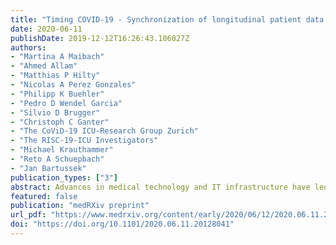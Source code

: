 ```yaml
---
title: "Timing COVID-19 - Synchronization of longitudinal patient data to the underlying disease progression using CRP as a temporal marker"
date: 2020-06-11
publishDate: 2019-12-12T16:26:43.106027Z
authors: 
- "Martina A Maibach"
- "Ahmed Allam"
- "Matthias P Hilty"
- "Nicolas A Perez Gonzales"
- "Philipp K Buehler"
- "Pedro D Wendel Garcia"
- "Silvio D Brugger"
- "Christoph C Ganter"
- "The CoViD-19 ICU-Research Group Zurich"
- "The RISC-19-ICU Investigators"
- "Michael Krauthammer"
- "Reto A Schuepbach"
- "Jan Bartussek"
publication_types: ["3"]
abstract: Advances in medical technology and IT infrastructure have led to increased availability of continuous patient data that allows to investigate the longitudinal progression of novel and known diseases in unprecedented detail. However, to accurately describe any underlying pathophysiology with longitudinal data, the individual patient trajectories have to be synchronized based on temporal markers. In this study, we use longitudinal data from 28 critically ill ICU COVID-19 patients to compare the commonly used alignment markers \"onset of symptoms\", "hospital admission" and \"ICU admission\" with a novel objective method based on the peak value of inflammatory marker C-reactive protein (CRP). By applying our CRP-based method to align the progression of neutrophils and lymphocytes, we were able to define a pathophysiological window that allowed further mortality risk stratification in our COVID-19 patient cohort. Our data highlights that proper synchronization of patient data to the underlying pathophysiology is crucial to differentiate severity subgroups and to allow reliable interpatient comparisons.
featured: false
publication: "medRXiv preprint"
url_pdf: "https://www.medrxiv.org/content/early/2020/06/12/2020.06.11.20128041.full.pdf"
doi: "https://doi.org/10.1101/2020.06.11.20128041"
---
```



